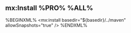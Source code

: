 ## mx:Install %PRO% %ALL%

%BEGINXML%
<mx:install basedir="${basedir}/../maven" allowSnapshots="true" />
%ENDXML%